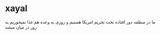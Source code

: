 # xayal
ما در منطقه دور افتاده تحت تحریم امریکا  هستیم و روزی یه وعده هم غذا نمیخوریم یه روز در میان میشه
